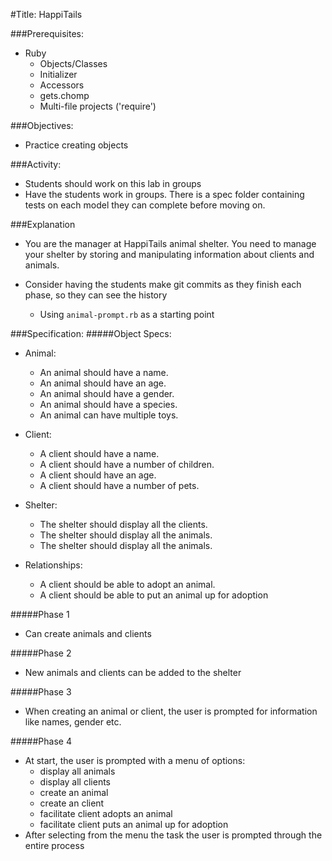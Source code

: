 #Title: HappiTails

###Prerequisites:
- Ruby
  - Objects/Classes
  - Initializer
  - Accessors
  - gets.chomp
  - Multi-file projects ('require')

###Objectives:
- Practice creating objects

###Activity:
- Students should work on this lab in groups
- Have the students work in groups. There is a spec folder containing tests on
each model they can complete before moving on.

###Explanation
- You are the manager at HappiTails animal shelter. You need to manage your
shelter by storing and manipulating information about clients and animals.
- Consider having the students make git commits as they finish each phase, so
they can see the history

  - Using `animal-prompt.rb` as a starting point

###Specification:
#####Object Specs:
- Animal:
  - An animal should have a name.
  - An animal should have an age.
  - An animal should have a gender.
  - An animal should have a species.
  - An animal can have multiple toys.

- Client:
  - A client should have a name.
  - A client should have a number of children.
  - A client should have an age.
  - A client should have a number of pets.

- Shelter:
  - The shelter should display all the clients.
  - The shelter should display all the animals.
  - The shelter should display all the animals.

- Relationships:
  - A client should be able to adopt an animal.
  - A client should be able to put an animal up for adoption

#####Phase 1
- Can create animals and clients

#####Phase 2
- New animals and clients can be added to the shelter

#####Phase 3
- When creating an animal or client, the user is prompted for information like names, gender etc.

#####Phase 4
- At start, the user is prompted with a menu of options:
    - display all animals
    - display all clients
    - create an animal
    - create an client
    - facilitate client adopts an animal
    - facilitate client puts an animal up for adoption
- After selecting from the menu the task the user is prompted through the entire process


